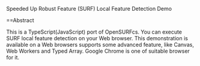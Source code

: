 Speeded Up Robust Feature (SURF) Local Feature Detection Demo

==Abstract

This is a TypeScript(JavaScript) port of OpenSURFcs. You can execute SURF local feature detection on your Web browser. This demonstration is available on a Web browsers supports some advanced feature, like Canvas, Web Workers and Typed Array. Google Chrome is one of suitable browser for it.